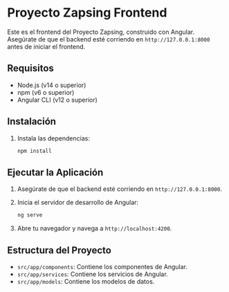 # Proyecto Zapsing Frontend

Este es el frontend del Proyecto Zapsing, construido con Angular. Asegúrate de que el backend esté corriendo en `http://127.0.0.1:8000` antes de iniciar el frontend.

## Requisitos

- Node.js (v14 o superior)
- npm (v6 o superior)
- Angular CLI (v12 o superior)

## Instalación

1. Instala las dependencias:

   ```sh
   npm install
   ```

## Ejecutar la Aplicación

1. Asegúrate de que el backend esté corriendo en `http://127.0.0.1:8000`.

2. Inicia el servidor de desarrollo de Angular:

   ```sh
   ng serve
   ```

3. Abre tu navegador y navega a `http://localhost:4200`.

## Estructura del Proyecto

- `src/app/components`: Contiene los componentes de Angular.
- `src/app/services`: Contiene los servicios de Angular.
- `src/app/models`: Contiene los modelos de datos.
